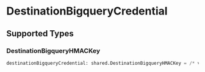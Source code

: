 # DestinationBigqueryCredential


## Supported Types

### DestinationBigqueryHMACKey

```python
destinationBigqueryCredential: shared.DestinationBigqueryHMACKey = /* values here */
```

